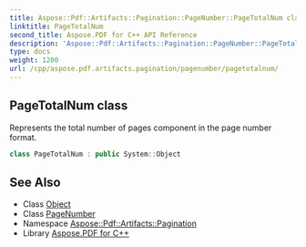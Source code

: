 ```yaml
---
title: Aspose::Pdf::Artifacts::Pagination::PageNumber::PageTotalNum class
linktitle: PageTotalNum
second_title: Aspose.PDF for C++ API Reference
description: 'Aspose::Pdf::Artifacts::Pagination::PageNumber::PageTotalNum class. Represents the total number of pages component in the page number format in C++.'
type: docs
weight: 1200
url: /cpp/aspose.pdf.artifacts.pagination/pagenumber/pagetotalnum/
---
```

## PageTotalNum class


Represents the total number of pages component in the page number format.

```cpp
class PageTotalNum : public System::Object
```

## See Also

* Class [Object](../../../system/object/)
* Class [PageNumber](../)
* Namespace [Aspose::Pdf::Artifacts::Pagination](../../)
* Library [Aspose.PDF for C++](../../../)
